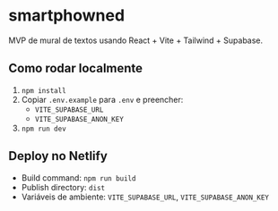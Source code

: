# smartphowned

MVP de mural de textos usando React + Vite + Tailwind + Supabase.

## Como rodar localmente
1. `npm install`
2. Copiar `.env.example` para `.env` e preencher:
   - `VITE_SUPABASE_URL`
   - `VITE_SUPABASE_ANON_KEY`
3. `npm run dev`

## Deploy no Netlify
- Build command: `npm run build`
- Publish directory: `dist`
- Variáveis de ambiente: `VITE_SUPABASE_URL`, `VITE_SUPABASE_ANON_KEY`

